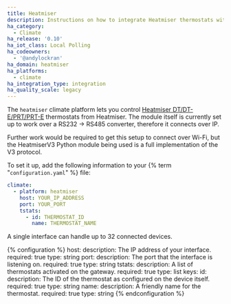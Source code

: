 ```yaml
---
title: Heatmiser
description: Instructions on how to integrate Heatmiser thermostats within Home Assistant.
ha_category:
  - Climate
ha_release: '0.10'
ha_iot_class: Local Polling
ha_codeowners:
  - '@andylockran'
ha_domain: heatmiser
ha_platforms:
  - climate
ha_integration_type: integration
ha_quality_scale: legacy
---
```


The `heatmiser` climate platform lets you control [Heatmiser DT/DT-E/PRT/PRT-E](https://www.heatmisershop.co.uk/room-thermostats/) thermostats from Heatmiser. The module itself is currently set up to work over a RS232 -> RS485 converter, therefore it connects over IP.

Further work would be required to get this setup to connect over Wi-Fi, but the HeatmiserV3 Python module being used is a full implementation of the V3 protocol.

To set it up, add the following information to your {% term "`configuration.yaml`" %} file:

```yaml
climate:
  - platform: heatmiser
    host: YOUR_IP_ADDRESS
    port: YOUR_PORT
    tstats:
      - id: THERMOSTAT_ID
        name: THERMOSTAT_NAME
```

A single interface can handle up to 32 connected devices.

{% configuration %}
host:
  description: The IP address of your interface.
  required: true
  type: string
port:
  description: The port that the interface is listening on.
  required: true
  type: string
tstats:
  description: A list of thermostats activated on the gateway.
  required: true
  type: list
  keys:
    id:
      description: The ID of the thermostat as configured on the device itself.
      required: true
      type: string
    name:
      description: A friendly name for the thermostat.
      required: true
      type: string
{% endconfiguration %}
